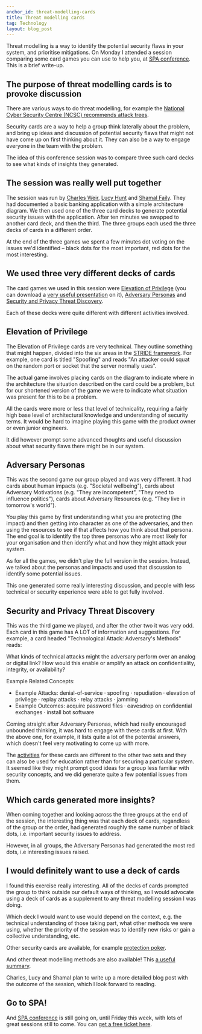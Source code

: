 ```yaml
---
anchor_id: threat-modelling-cards
title: Threat modelling cards
tag: Technology
layout: blog_post
---
```


Threat modelling is a way to identify the potential security flaws in your system, and prioritise mitigations. On Monday I attended a session comparing some card games you can use to help you, at [SPA conference](https://www.spaconference.org/). This is a brief write-up.

## The purpose of threat modelling cards is to provoke discussion

There are various ways to do threat modelling, for example the [National Cyber Security Centre (NCSC) recommends attack trees](https://www.ncsc.gov.uk/collection/cyber-security-design-principles/establish-the-context-before-designing-a-system).

Security cards are a way to help a group think laterally about the problem, and bring up ideas and discussion of potential security flaws that might not have come up on first thinking about it. They can also be a way to engage everyone in the team with the problem.

The idea of this conference session was to compare three such card decks to see what kinds of insights they generated.

## The session was really well put together

The session was run by [Charles Weir](https://charlesweir.com/), [Lucy Hunt](https://www.lancaster.ac.uk/scc/about-us/people/lucy-hunt) and [Shamal Faily](https://www.shamalfaily.com/). They had documented a basic banking application with a simple architecture diagram. We then used one of the three card decks to generate potential security issues with the application. After ten minutes we swapped to another card deck, and then the third. The three groups each used the three decks of cards in a different order.

At the end of the three games we spent a few minutes dot voting on the issues we'd identified – black dots for the most important, red dots for the most interesting.

## We used three very different decks of cards

The card games we used in this session were [Elevation of Privilege](https://www.usenix.org/conference/3gse14/summit-program/presentation/shostack) (you can download a [very useful presentation](https://adam.shostack.org/Elevation-of-Privilege-BlackHat2010ShostackFinal.pptx) on it), [Adversary Personas](https://daylight.berkeley.edu/adversary-personas/) and [Security and Privacy Threat Discovery](http://securitycards.cs.washington.edu/index.html).

Each of these decks were quite different with different activities involved.

## Elevation of Privilege

The Elevation of Privilege cards are very technical. They outline something that might happen, divided into the six areas in the [STRIDE framework](https://en.wikipedia.org/wiki/STRIDE_(security)). For example, one card is titled "Spoofing" and reads "An attacker could squat on the random port or socket that the server normally uses".

The actual game involves placing cards on the diagram to indicate where in the architecture the situation described on the card could be a problem, but for our shortened version of the game we were to indicate what situation was present for this to be a problem.

All the cards were more or less that level of technicality, requiring a fairly high base level of architectural knowledge and understanding of security terms. It would be hard to imagine playing this game with the product owner or even junior engineers.

It did however prompt some advanced thoughts and useful discussion about what security flaws there might be in our system.

## Adversary Personas

This was the second game our group played and was very different. It had cards about human impacts (e.g. "Societal wellbeing"), cards about Adversary Motivations (e.g. "They are incompetent", "They need to influence politics"), cards about Adversary Resources (e.g. "They live in tomorrow's world").

You play this game by first understanding what you are protecting (the impact) and then getting into character as one of the adversaries, and then using the resources to see if that affects how you think about that persona. The end goal is to identify the top three personas who are most likely for your organisation and then identify what and how they might attack your system.

As for all the games, we didn't play the full version in the session. Instead, we talked about the personas and impacts and used that discussion to identify some potential issues.

This one generated some really interesting discussion, and people with less technical or security experience were able to get fully involved.

## Security and Privacy Threat Discovery

This was the third game we played, and after the other two it was very odd. Each card in this game has A LOT of information and suggestions. For example, a card headed "Technological Attack: Adversary's Methods" reads:

<div class="quote">
<p>What kinds of technical attacks might the adversary perform over an analog or digital link? How would this enable or amplify an attack on confidentiality, integrity, or availability?</p>
<p>Example Related Concepts:</p>
<ul>
<li>Example Attacks: denial-of-service · spoofing · repudiation · elevation of privilege · replay attacks · relay attacks · jamming</li>
<li>Example Outcomes: acquire password files · eavesdrop on confidential exchanges · install bot software</li>
</ul>
</div>

Coming straight after Adversary Personas, which had really encouraged unbounded thinking, it was hard to engage with these cards at first. With the above one, for example, it lists quite a lot of the potential answers, which doesn't feel very motivating to come up with more.

The [activities](http://securitycards.cs.washington.edu/activities.html) for these cards are different to the other two sets and they can also be used for education rather than for securing a particular system. It seemed like they might prompt good ideas for a group less familiar with security concepts, and we did generate quite a few potential issues from them.

## Which cards generated more insights?

When coming together and looking across the three groups at the end of the session, the interesting thing was that each deck of cards, regandless of the group or the order, had generated roughly the same number of black dots, i.e. important security issues to address.

However, in all groups, the Adversary Personas had generated the most red dots, i.e interesting issues raised.

## I would definitely want to use a deck of cards

I found this exercise really interesting. All of the decks of cards prompted the group to think outside our default ways of thinking, so I would advocate using a deck of cards as a supplement to any threat modelling session I was doing.

Which deck I would want to use would depend on the context, e.g. the technical understanding of those taking part, what other methods we were using, whether the priority of the session was to identify new risks or gain a collective understanding, etc.

Other security cards are available, for example [protection poker](https://opensource.com/article/19/3/protection-poker-agile-security-game).

And other threat modelling methods are also available! This [a useful summary](https://insights.sei.cmu.edu/blog/threat-modeling-12-available-methods/).

Charles, Lucy and Shamal plan to write up a more detailed blog post with the outcome of the session, which I look forward to reading.

## Go to SPA!

And [SPA conference](https://www.spaconference.org/) is still going on, until Friday this week, with lots of great sessions still to come. You can [get a free ticket here](https://www.eventbrite.co.uk/e/spa-conference-2021-tickets-155925821329?discount=SCHOLARSHIP2021).
